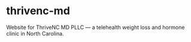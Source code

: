 # thrivenc-md
Website for ThriveNC MD PLLC — a telehealth weight loss and hormone clinic in North Carolina.
